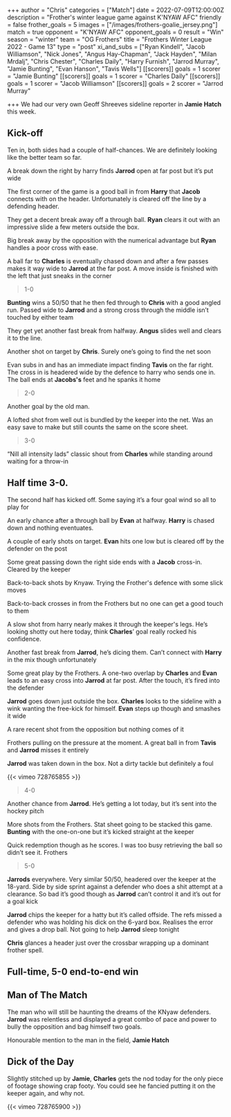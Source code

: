+++
author = "Chris"
categories = ["Match"]
date = 2022-07-09T12:00:00Z
description = "Frother's winter league game against K'NYAW AFC"
friendly = false
frother_goals = 5
images = ["/images/frothers-goalie_jersey.png"]
match = true
opponent = "K'NYAW AFC"
opponent_goals = 0
result = "Win"
season = "winter"
team = "OG Frothers"
title = "Frothers Winter League 2022 - Game 13"
type = "post"
xi_and_subs = ["Ryan Kindell", "Jacob Williamson", "Nick Jones", "Angus Hay-Chapman", "Jack Hayden", "Milan Mrdalj", "Chris Chester", "Charles Daily", "Harry Furnish", "Jarrod Murray", "Jamie Bunting", "Evan Hanson", "Tavis Wells"]
[[scorers]]
goals = 1
scorer = "Jamie Bunting"
[[scorers]]
goals = 1
scorer = "Charles Daily"
[[scorers]]
goals = 1
scorer = "Jacob Williamson"
[[scorers]]
goals = 2
scorer = "Jarrod Murray"

+++
We had our very own Geoff Shreeves sideline reporter in **Jamie Hatch** this week.

## Kick-off

Ten in, both sides had a couple of half-chances. We are definitely looking like the better team so far.

A break down the right by harry finds **Jarrod** open at far post but it’s put wide

The first corner of the game is a good ball in from **Harry** that **Jacob** connects with on the header. Unfortunately is cleared off the line by a defending header.

They get a decent break away off a through ball. **Ryan** clears it out with an impressive slide a few meters outside the box.

Big break away by the opposition with the numerical advantage but **Ryan** handles a poor cross with ease.

A ball far to **Charles** is eventually chased down and after a few passes makes it way wide to **Jarrod** at the far post. A move inside is finished with the left that just sneaks in the corner

> 1-0

**Bunting** wins a 50/50 that he then fed through to **Chris** with a good angled run. Passed wide to **Jarrod** and a strong cross through the middle isn’t touched by either team

They get yet another fast break from halfway. **Angus** slides well and clears it to the line.

Another shot on target by **Chris**. Surely one’s going to find the net soon

Evan subs in and has an immediate impact finding **Tavis** on the far right. The cross in is headered wide by the defence to harry who sends one in. The ball ends at **Jacobs's** feet and he spanks it home

> 2-0

Another goal by the old man.

A lofted shot from well out is bundled by the keeper into the net. Was an easy save to make but still counts the same on the score sheet.

> 3-0

“Nill all intensity lads” classic shout from **Charles** while standing around waiting for a throw-in

## Half time 3-0.

The second half has kicked off. Some saying it’s a four goal wind so all to play for

An early chance after a through ball by **Evan** at halfway. **Harry** is chased down and nothing eventuates.

A couple of early shots on target. **Evan** hits one low but is cleared off by the defender on the post

Some great passing down the right side ends with a **Jacob** cross-in. Cleared by the keeper

Back-to-back shots by Knyaw. Trying the Frother's defence with some slick moves

Back-to-back crosses in from the Frothers but no one can get a good touch to them

A slow shot from harry nearly makes it through the keeper's legs. He’s looking shotty out here today, think **Charles**’ goal really rocked his confidence.

Another fast break from **Jarrod**, he’s dicing them. Can’t connect with **Harry** in the mix though unfortunately

Some great play by the Frothers. A one-two overlap by **Charles** and **Evan** leads to an easy cross into **Jarrod** at far post. After the touch, it’s fired into the defender

**Jarrod** goes down just outside the box. **Charles** looks to the sideline with a wink wanting the free-kick for himself. **Evan** steps up though and smashes it wide

A rare recent shot from the opposition but nothing comes of it

Frothers pulling on the pressure at the moment. A great ball in from **Tavis** and **Jarrod** misses it entirely

**Jarrod** was taken down in the box. Not a dirty tackle but definitely a foul

{{< vimeo 728765855 >}}

> 4-0

Another chance from **Jarrod**. He’s getting a lot today, but it’s sent into the hockey pitch

More shots from the Frothers. Stat sheet going to be stacked this game. **Bunting** with the one-on-one but it’s kicked straight at the keeper

Quick redemption though as he scores. I was too busy retrieving the ball so didn’t see it. Frothers

> 5-0

**Jarrods** everywhere. Very similar 50/50, headered over the keeper at the 18-yard. Side by side sprint against a defender who does a shit attempt at a clearance. So bad it’s good though as **Jarrod** can’t control it and it’s out for a goal kick

**Jarrod** chips the keeper for a hatty but it’s called offside. The refs missed a defender who was holding his dick on the 6-yard box. Realises the error and gives a drop ball. Not going to help **Jarrod** sleep tonight

**Chris** glances a header just over the crossbar wrapping up a dominant frother spell.

## Full-time, 5-0 end-to-end win

## Man of The Match

The man who will still be haunting the dreams of the KNyaw defenders. **Jarrod** was relentless and displayed a great combo of pace and power to bully the opposition and bag himself two goals.

Honourable mention to the man in the field, **Jamie Hatch**

## Dick of the Day

Slightly stitched up by **Jamie**, **Charles** gets the nod today for the only piece of footage showing crap footy. You could see he fancied putting it on the keeper again, and why not.

{{< vimeo 728765900 >}}